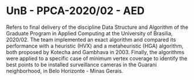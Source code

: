 # UnB - PPCA-2020/02 - AED
Refers to final delivery of the discipline Data Structure and Algorithm of the Graduate Program in Applied Computing at the University of Brasilia, 2020/02. The team implemented an exact algorithm and compared its performance with a heuristic (HVX) and a metaheuristic (HGA) algorithm, both proposed by Kotecha and Gambhava in 2003. Finally, the algorithms were applied to a specific case of minimum vertex coverage to identify the best points to be installed surveillance cameras in the Guarani neighborhood, in Belo Horizonte - Minas Gerais.
